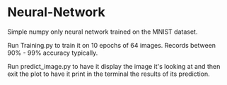 # Neural-Network

Simple numpy only neural network trained on the MNIST dataset.

Run Training.py to train it on 10 epochs of 64 images. Records between 90% - 99% accuracy typically.

Run predict_image.py to have it display the image it's looking at and then exit the plot
to have it print in the terminal the results of its prediction.

